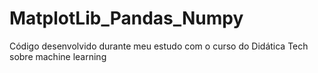 # MatplotLib_Pandas_Numpy
Código desenvolvido durante meu estudo com o curso do Didática Tech sobre machine learning
